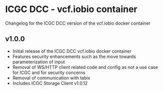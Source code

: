 ICGC DCC - vcf.iobio container
===

Changelog for the ICGC DCC version of the vcf.iobio docker container

v1.0.0
--
 - Initial release of the ICGC DCC vcf.iobio docker container
 - Features security enhancements such as the move towards parameterization of input
 - Removal of WS/HTTP client related code and config as not a use case for ICGC and for security concerns
 - Removal of communication with tabix
 - Includes ICGC Storage Client v1.0.12
